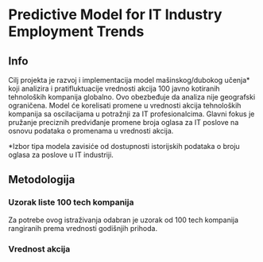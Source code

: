 # Predictive Model for IT Industry Employment Trends

## Info
Cilj projekta je razvoj i implementacija model mašinskog/dubokog učenja* koji analizira i pratifluktuacije  vrednosti akcija 100 javno kotiranih tehnoloških kompanija globalno. Ovo
                obezbeđuje da analiza nije geografski ograničena. Model će korelisati promene u
                vrednosti akcija tehnoloških kompanija sa oscilacijama u potražnji za IT profesionalcima. Glavni
                fokus je pružanje preciznih predviđanje promene broja oglasa za IT poslove na osnovu podataka o promenama u vrednosti akcija.

*Izbor tipa modela zavisiće od dostupnosti istorijskih podataka o broju oglasa za poslove u IT industriji.

## Metodologija

### Uzorak liste 100 tech kompanija
Za potrebe ovog istraživanja odabran je uzorak od 100 tech kompanija rangiranih prema vrednosti                    godišnjih prihoda.

### Vrednost akcija
